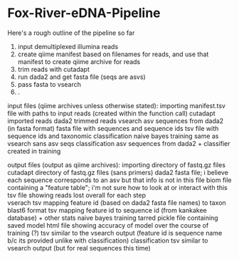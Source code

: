 # Fox-River-eDNA-Pipeline
Here's a rough outline of the pipeline so far

1. input demultiplexed illumina reads
2. create qiime manifest based on filenames for reads, and use that manifest to create qiime archive for reads
3. trim reads with cutadapt
4. run dada2 and get fasta file (seqs are asvs)
5. pass fasta to vsearch
6. .

input files (qiime archives unless otherwise stated):
importing           manifest.tsv file with paths to input reads (created within the function call)
cutadapt            imported reads
dada2               trimmed reads
vsearch             asv sequences from dada2 (in fasta format)
                    fasta file with sequences and sequence ids
                    tsv file with sequence ids and taxonomic classification
naive bayes
    training        same as vsearch sans asv seqs
    classification  asv sequences from dada2 + classifier created in training

output files (output as qiime archives):
importing           directory of fastq.gz files
cutadapt            directory of fastq.gz files (sans primers)
dada2               fasta file; i believe each sequence corresponds to an asv but that info is not in this file
                    biom file containing a "feature table"; i'm not sure how to look at or interact with this
                    tsv file showing reads lost overall for each step        
vserach             tsv mapping feature id (based on dada2 fasta file names) to taxon
                    blast6 format tsv mapping feature id to sequence id (from kankakee database) + other stats
naive bayes
    training        tarred pickle file containing saved model
                    html file showing accuracy of model over the course of training (?)
                    tsv similar to the vsearch output (feature id is sequence name b/c its provided unlike with classification)
    classification  tsv similar to vsearch output (but for real sequences this time)